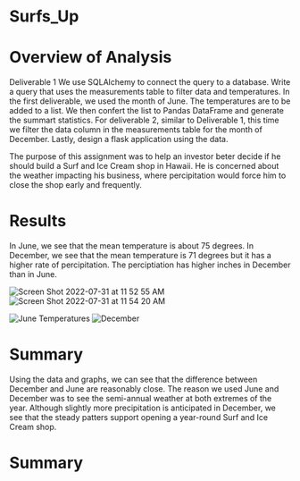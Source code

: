 # Surfs_Up
# Overview of Analysis
Deliverable 1 
We use SQLAlchemy to connect the query to a database. 
Write a query that uses the measurements table to filter data and temperatures. In the first deliverable, 
we used the month of June.
The temperatures are to be added to a list. We then confert the list to Pandas DataFrame and generate the summart statistics.
For deliverable 2, similar to Deliverable 1, this time we filter the data column in the measurements table for the month of 
December. Lastly, design a flask application using the data. 

The purpose of this assignment was to help an investor beter decide if he should build a Surf and Ice Cream shop in Hawaii. He is concerned about the weather impacting his business, where percipitation would force him to close the shop early and frequently. 


# Results
In June, we see that the mean temperature is about 75 degrees. In December, we see that the mean temperature is 71 degrees but it has a higher rate of percipitation.  The perciptiation has higher inches in December than in June.  


![Screen Shot 2022-07-31 at 11 52 55 AM](https://user-images.githubusercontent.com/92186586/182041065-12feabdf-5c8d-4595-81a6-d1bd48e7008a.png)
![Screen Shot 2022-07-31 at 11 54 20 AM](https://user-images.githubusercontent.com/92186586/182041088-749493c1-5337-4a5d-8712-0b6365893aac.png)

![June Temperatures](https://user-images.githubusercontent.com/92186586/182041238-f4357c0d-9518-4487-9901-6bcceef62cb4.png)
![December](https://user-images.githubusercontent.com/92186586/182041239-dececb79-ac78-4f34-916c-eda4434f2d4e.png)


# Summary
Using the data and graphs, we can see that the difference between December and June are reasonably close. The reason we used June and December was to see the semi-annual weather at both extremes of the year. Although slightly more precipitation is anticipated in December, we see that the steady patters support opening a year-round Surf and Ice Cream shop.



# Summary 
